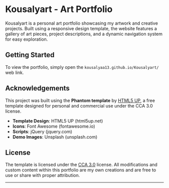 # Kousalyart - Art Portfolio

Kousalyart is a personal art portfolio showcasing my artwork and creative projects. Built using a responsive design template, the website features a gallery of art pieces, project descriptions, and a dynamic navigation system for easy exploration.

## Getting Started

To view the portfolio, simply open the `kousalyaa13.github.io/Kousalyart/` web link.

## Acknowledgements

This project was built using the **Phantom template** by [HTML5 UP](https://html5up.net), a free template designed for personal and commercial use under the CCA 3.0 license.

- **Template Design**: HTML5 UP (html5up.net)
- **Icons**: Font Awesome (fontawesome.io)
- **Scripts**: jQuery (jquery.com)
- **Demo Images**: Unsplash (unsplash.com)

## License

The template is licensed under the [CCA 3.0](https://html5up.net/license) license. All modifications and custom content within this portfolio are my own creations and are free to use or share with proper attribution.

---